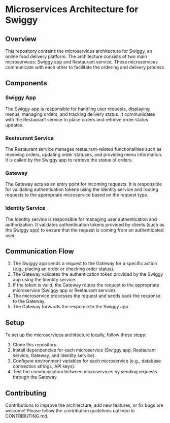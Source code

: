 # Microservices Architecture for Swiggy

## Overview
This repository contains the microservices architecture for Swiggy, an online food delivery platform. The architecture consists of two main microservices: Swiggy app and Restaurant service. These microservices communicate with each other to facilitate the ordering and delivery process.

## Components

### Swiggy App
The Swiggy app is responsible for handling user requests, displaying menus, managing orders, and tracking delivery status. It communicates with the Restaurant service to place orders and retrieve order status updates.

### Restaurant Service
The Restaurant service manages restaurant-related functionalities such as receiving orders, updating order statuses, and providing menu information. It is called by the Swiggy app to retrieve the status of orders.

### Gateway
The Gateway acts as an entry point for incoming requests. It is responsible for validating authentication tokens using the Identity service and routing requests to the appropriate microservice based on the request type.

### Identity Service
The Identity service is responsible for managing user authentication and authorization. It validates authentication tokens provided by clients (such as the Swiggy app) to ensure that the request is coming from an authenticated user.

## Communication Flow
1. The Swiggy app sends a request to the Gateway for a specific action (e.g., placing an order or checking order status).
2. The Gateway validates the authentication token provided by the Swiggy app using the Identity service.
3. If the token is valid, the Gateway routes the request to the appropriate microservice (Swiggy app or Restaurant service).
4. The microservice processes the request and sends back the response to the Gateway.
5. The Gateway forwards the response to the Swiggy app.

## Setup
To set up the microservices architecture locally, follow these steps:

1. Clone this repository.
2. Install dependencies for each microservice (Swiggy app, Restaurant service, Gateway, and Identity service).
3. Configure environment variables for each microservice (e.g., database connection strings, API keys).
4. Test the communication between microservices by sending requests through the Gateway.

## Contributing
Contributions to improve the architecture, add new features, or fix bugs are welcome! Please follow the contribution guidelines outlined in CONTRIBUTING.md.

